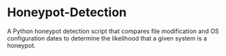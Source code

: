 # Honeypot-Detection
A Python honeypot detection script that compares file modification and OS configuration dates to determine the likelihood that a given system is a honeypot.
